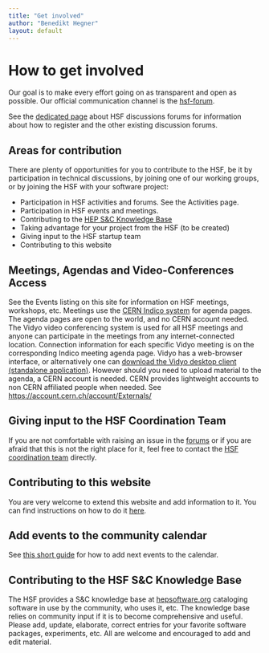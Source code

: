 ```yaml
---
title: "Get involved"
author: "Benedikt Hegner"
layout: default
---
```


# How to get involved

Our goal is to make every effort going on as transparent and open as possible.
Our official communication channel is the 
[hsf-forum](https://groups.google.com/forum/#!forum/hsf-forum). 

See the [dedicated page](/forums.html) about HSF discussions forums for 
information about how to register and the
other existing discussion forums.

## Areas for contribution

There are plenty of opportunities for you to contribute to the HSF, be it by
participation in technical discussions, by joining one of our working groups, or
by joining the HSF with your software project:

  *  Participation in HSF activities and forums. See the Activities page.
  *  Participation in HSF events and meetings.
  *  Contributing to the [HEP S&C Knowledge Base](http://hepsoftware.org)
  *  Taking advantage for your project from the HSF (to be created)
  *  Giving input to the HSF startup team
  *  Contributing to this website

## Meetings, Agendas and Video-Conferences Access

See the Events listing on this site for information on HSF meetings, workshops,
etc. Meetings use the [CERN Indico system](http://indico.cern.ch/category/5816/) for agenda pages. The agenda pages are open to the world, and no CERN account needed. The Vidyo video conferencing system is used for all HSF meetings and anyone can participate in the meetings from any internet-connected location. 
Connection information for each specific Vidyo meeting is on the corresponding Indico meeting agenda page.  Vidyo has a web-browser interface, or alternatively one can [download the Vidyo desktop client (standalone application)](http://information-technology.web.cern.ch/services/fe/howto/users-install-vidyo-desktop-client).  However should you need to upload material to the
agenda, a CERN account is needed. CERN provides lightweight accounts to non CERN
affiliated people when needed. See <https://account.cern.ch/account/Externals/>

## Giving input to the HSF Coordination Team

If you are not comfortable with raising an issue in the
[forums](/forums.html) or if you are afraid that this is not the
right place for it, feel free to contact the
[HSF coordination team](mailto:hsf-coordination@googlegroups.com) directly.

## Contributing to this website

You are very welcome to extend this website and add information to it. You can
find instructions on how to do it [here](/howto-website.html).

## Add events to the community calendar

See [this short guide](/calendar.html) for how to add next events to the calendar.


## Contributing to the HSF S&C Knowledge Base

The HSF provides a S&C knowledge base at 
[hepsoftware.org](http://hepsoftware.org) cataloging software in use by the 
community, who uses it, etc. The knowledge base relies on community input if it 
is to become comprehensive and useful. Please add, update, elaborate, correct 
entries for your favorite software packages, experiments, etc. All are welcome 
and encouraged to add and edit material.
